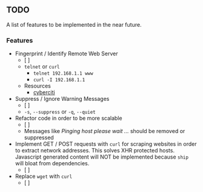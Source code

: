 ## TODO

A list of features to be implemented in the near future.

### Features

* Fingerprint / Identify Remote Web Server
  * [ ] 
  * `telnet` or `curl`
    * `telnet 192.168.1.1 www`
    * `curl -I 192.168.1.1`
  * Resources
    * [cyberciti](https://www.cyberciti.biz/faq/find-out-remote-webserver-name/)
* Suppress / Ignore Warning Messages
  * [ ]
  * `-s`, `--suppress` or `-q`, `--quiet`
* Refactor code in order to be more scalable
  * [ ]
  * Messages like *Pinging host please wait ...* should be removed or suppressed
* Implement GET / POST requests with `curl` for scraping websites in order to extract network addresses. This solves XHR protected hosts. Javascript generated content will NOT be implemented because `ship` will bloat from dependencies.
  * [ ]
* Replace `wget` with `curl`
  * [ ]
